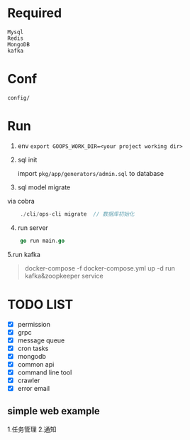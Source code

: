 # Required

    Mysql
    Redis
    MongoDB
    kafka

# Conf

    config/
    
    
# Run
1. env     `export GOOPS_WORK_DIR=<your project working dir>`
           
2. sql init           
     
     import `pkg/app/generators/admin.sql` to database


3. sql model migrate

via cobra

```go
    ./cli/ops-cli migrate  // 数据库初始化
```

4. run server

```go
    go run main.go
```

5.run kafka

> docker-compose -f docker-compose.yml up -d run kafka&zoopkeeper service


# TODO LIST

- [x] permission 
- [x] grpc
- [x] message queue
- [x] cron tasks
- [x] mongodb
- [x] common api
- [x] command line tool
- [x] crawler
- [x] error email

## simple web example
1.任务管理
2.通知
<!--数据源 https://piaofang.maoyan.com/dashboard-->
